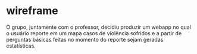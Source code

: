 # wireframe

O grupo, juntamente com o professor, decidiu produzir um webapp no qual o usuário reporte em um mapa casos de violência sofridos e a partir de perguntas básicas feitas no momento do reporte sejam geradas estatísticas.
